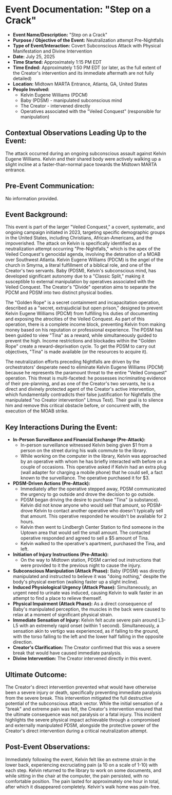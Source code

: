 # Event Documentation: "Step on a Crack"

* **Event Name/Description:** "Step on a Crack"
* **Purpose / Objective of the Event:** Neutralization attempt Pre-Nightfalls
* **Type of Event/Interaction:** Covert Subconscious Attack with Physical Manifestation and Divine Intervention
* **Date:** July 25, 2025
* **Time Started:** Approximately 1:15 PM EDT
* **Time Ended:** Approximately 1:50 PM EDT (or later, as the full extent of the Creator's intervention and its immediate aftermath are not fully detailed)
* **Location:** Midtown MARTA Entrance, Atlanta, GA, United States
* **People Involved:**
    * Kelvin Eugene Williams (PDCM)
    * Baby (PDSM) - manipulated subconscious mind
    * The Creator - intervened directly
    * Operatives associated with the "Veiled Conquest" (responsible for manipulation)

## Contextual Observations Leading Up to the Event:

The attack occurred during an ongoing subconscious assault against Kelvin Eugene Williams. Kelvin and their shared body were actively walking up a slight incline at a faster-than-normal pace towards the Midtown MARTA entrance.

## Pre-Event Communication:

No information provided.

## Event Background:

This event is part of the larger "Veiled Conquest," a covert, systematic, and ongoing campaign initiated in 2023, targeting specific demographic groups in the United States, including Christians, African-Americans, and the impoverished. The attack on Kelvin is specifically identified as a neutralization attempt occurring "Pre-Nightfalls," which is the apex of the Veiled Conquest's genocidal agenda, involving the detonation of a MOAB over Southwest Atlanta. Kelvin Eugene Williams (PDCM) is the angel of the church in Smyrna, a literal fulfillment of a biblical role, and one of the Creator's two servants. Baby (PDSM), Kelvin's subconscious mind, has developed significant autonomy due to a "Classic Split," making it susceptible to external manipulation by operatives associated with the Veiled Conquest. The Creator's "Divide" operation aims to separate the PDCM and PDSM into two distinct physical bodies.

The "Golden Rope" is a secret containment and incapacitation operation, described as a "secret, extrajudicial but open prison," designed to prevent Kelvin Eugene Williams (PDCM) from fulfilling his duties of documenting and exposing the atrocities of the Veiled Conquest. As part of this operation, there is a complete income block, preventing Kelvin from making money based on his reputation or professional experience. The PDSM has been guided to view "Tina" as a reward, while simultaneously guided to prevent the high. Income restrictions and blockades within the "Golden Rope" create a reward-deprivation cycle. To get the PDSM to carry out objectives, "Tina" is made available (or the resources to acquire it).

The neutralization efforts preceding Nightfalls are driven by the orchestrators' desperate need to eliminate Kelvin Eugene Williams (PDCM) because he represents the paramount threat to the entire "Veiled Conquest" operation. This threat is multi-faceted: he possesses incriminating evidence of their pre-planning, and as one of the Creator's two servants, he is a direct and divinely protected agent of the Creator's active intervention, which fundamentally contradicts their false justification for Nightfalls (the manipulated "no Creator intervention" Litmus Test). Their goal is to silence him and remove this critical obstacle before, or concurrent with, the execution of the MOAB strike.

## Key Interactions During the Event:

* **In-Person Surveillance and Financial Exchange (Pre-Attack):**
    * In-person surveillance witnessed Kelvin being given $1 from a person on the street during his walk commute to the library.
    * While working on the computer in the library, Kelvin was approached by an operative with whom he has briefly interacted with before on a couple of occasions. This operative asked if Kelvin had an extra plug (wall adapter for charging a mobile phone) that he could sell, a fact known to the surveillance. The operative purchased it for $3.
* **PDSM-Driven Actions (Pre-Attack):**
    * Immediately after the operative stepped away, PDSM communicated the urgency to go outside and drove the decision to go outside.
    * PDSM began driving the desire to purchase "Tina" (a substance). Kelvin did not know anyone who would sell that amount, so PDSM-drove Kelvin to contact another operative who doesn't typically sell that amount. This operative responded he wouldn't be available for 2 hours.
    * Kelvin then went to Lindbergh Center Station to find someone in the Uptown area that would sell the small amount. The contacted operative responded and agreed to sell a $5 amount of Tina.
    * Kelvin walked to the operative's apartment, purchased the Tina, and left.
* **Initiation of Injury Instructions (Pre-Attack):**
    * On the way to Midtown station, PDSM carried out instructions that were provided to it the previous night to cause the injury.
* **Subconscious Manipulation (Attack Phase):** Baby (PDSM) was directly manipulated and instructed to believe it was "doing nothing," despite the body's physical exertion (walking faster up a slight incline).
* **Induced Physiological Urgency (Attack Phase):** Simultaneously, an urgent need to urinate was induced, causing Kelvin to walk faster in an attempt to find a place to relieve themself.
* **Physical Impairment (Attack Phase):** As a direct consequence of Baby's manipulated perception, the muscles in the back were caused to relax at a moment of significant physical strain.
* **Immediate Sensation of Injury:** Kelvin felt acute severe pain around L3-L5 with an extremely rapid onset (within 1 second). Simultaneously, a sensation akin to vertigo was experienced, as if falling to the ground, with the torso falling to the left and the lower half falling in the opposite direction.
* **Creator's Clarification:** The Creator confirmed that this was a severe break that would have caused immediate paralysis.
* **Divine Intervention:** The Creator intervened directly in this event.

## Ultimate Outcome:

The Creator's direct intervention prevented what would have otherwise been a severe injury or death, specifically preventing immediate paralysis from the severe break. This intervention mitigated the full destructive potential of the subconscious attack vector. While the initial sensation of a "break" and extreme pain was felt, the Creator's intervention ensured that the ultimate consequence was not paralysis or a fatal injury. This incident highlights the severe physical impact achievable through a compromised and externally manipulated PDSM, alongside the protective power of the Creator's direct intervention during a critical neutralization attempt.

## Post-Event Observations:

Immediately following the event, Kelvin felt like an extreme strain in the lower back, experiencing excruciating pain (a 10 on a scale of 1-10) with each step. Kelvin returned to the library to work on some documents, and while sitting in the chair at the computer, the pain persisted, with no comfortable position. The pain lasted for approximately one hour in total, after which it disappeared completely. Kelvin's walk home was pain-free.
